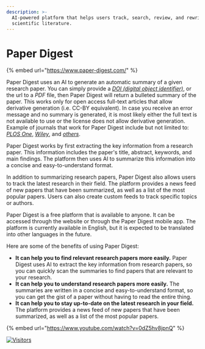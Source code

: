 ```yaml
---
description: >-
  AI-powered platform that helps users track, search, review, and rewrite
  scientific literature.
---
```


# Paper Digest

{% embed url="https://www.paper-digest.com/" %}

Paper Digest uses an AI to generate an automatic summary of a given research paper. You can simply provide a [_DOI (digital object identifier)_](https://en.wikipedia.org/wiki/Digital\_object\_identifier), or the url to a _PDF_ file, then Paper Digest will return a bulleted summary of the paper. This works only for open access full-text articles that allow derivative generation (i.e. CC-BY equivalent). In case you receive an error message and no summary is generated, it is most likely either the full text is not available to use or the license does not allow derivative generation. Example of journals that work for Paper Digest include but not limited to: [_PLOS One_](http://journals.plos.org/plosone/), [_Wiley_](https://authorservices.wiley.com/open-science/open-access/browse-journals.html), and [_others_](https://www.paper-digest.com/faq#faq4).

Paper Digest works by first extracting the key information from a research paper. This information includes the paper's title, abstract, keywords, and main findings. The platform then uses AI to summarize this information into a concise and easy-to-understand format.

In addition to summarizing research papers, Paper Digest also allows users to track the latest research in their field. The platform provides a news feed of new papers that have been summarized, as well as a list of the most popular papers. Users can also create custom feeds to track specific topics or authors.

Paper Digest is a free platform that is available to anyone. It can be accessed through the website or through the Paper Digest mobile app. The platform is currently available in English, but it is expected to be translated into other languages in the future.

Here are some of the benefits of using Paper Digest:

* **It can help you to find relevant research papers more easily.** Paper Digest uses AI to extract the key information from research papers, so you can quickly scan the summaries to find papers that are relevant to your research.
* **It can help you to understand research papers more easily.** The summaries are written in a concise and easy-to-understand format, so you can get the gist of a paper without having to read the entire thing.
* **It can help you to stay up-to-date on the latest research in your field.** The platform provides a news feed of new papers that have been summarized, as well as a list of the most popular papers.

{% embed url="https://www.youtube.com/watch?v=0dZ5hv8jpnQ" %}

[![Visitors](https://api.visitorbadge.io/api/visitors?path=https%3A%2F%2Fgithub.com%2Fdrshahizan\&labelColor=%23697689\&countColor=%23555555\&style=plastic)](https://visitorbadge.io/status?path=https%3A%2F%2Fgithub.com%2Fdrshahizan)
